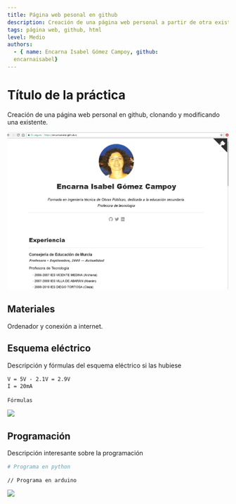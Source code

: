 ```yaml
---
title: Página web pesonal en github
description: Creación de una página web personal a partir de otra existente en github
tags: página web, github, html
level: Medio
authors:
  - { name: Encarna Isabel Gómez Campoy, github: 
  encarnaisabel}
---
```


# Título de la práctica

Creación de una página web personal en github, clonando y modificando una existente. 

![](paginawebpersonal.PNG)

## Materiales

Ordenador y conexión a internet.

## Esquema eléctrico

Descripción y fórmulas del esquema eléctrico si las hubiese

```
V = 5V - 2.1V = 2.9V
I = 20mA

Fórmulas
```

![](fritzing.png)

## Programación

Descripción interesante sobre la programación

```python
# Programa en python
```

```arduino
// Programa en arduino
```

![](mblock.png)
